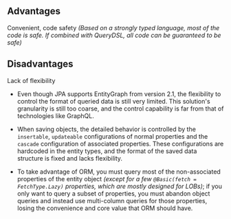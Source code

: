 ## Advantages

Convenient, code safety *(Based on a strongly typed language, most of the code is safe. If combined with QueryDSL, all code can be guaranteed to be safe)*

## Disadvantages

Lack of flexibility

- Even though JPA supports EntityGraph from version 2.1, the flexibility to control the format of queried data is still very limited. This solution's granularity is still too coarse, and the control capability is far from that of technologies like GraphQL.

- When saving objects, the detailed behavior is controlled by the `insertable`, `updateable` configurations of normal properties and the `cascade` configuration of associated properties. These configurations are hardcoded in the entity types, and the format of the saved data structure is fixed and lacks flexibility.

- To take advantage of ORM, you must query most of the non-associated properties of the entity object *(except for a few `@Basic(fetch = FetchType.Lazy)` properties, which are mostly designed for LOBs)*; if you only want to query a subset of properties, you must abandon object queries and instead use multi-column queries for those properties, losing the convenience and core value that ORM should have.
